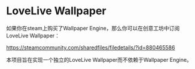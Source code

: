 # LoveLive Wallpaper

如果你在steam上购买了Wallpaper Engine，那么你可以在创意工坊中订阅LoveLive Wallpaper：

<https://steamcommunity.com/sharedfiles/filedetails/?id=880465586>

本项目旨在实现一个独立的LoveLive Wallpaper而不依赖于Wallpaper Engine。
